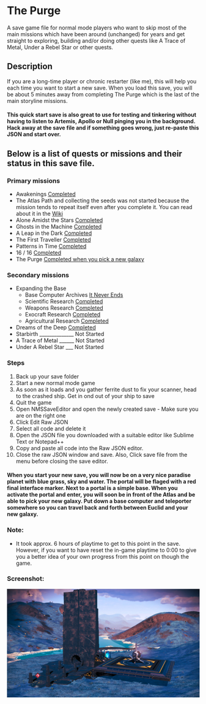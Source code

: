 # The Purge

A save game file for normal mode players who want to skip most of the main missions which have been around (unchanged) for years and get straight to exploring, building and/or doing other quests like A Trace of Metal, Under a Rebel Star or other quests.

## Description

If you are a long-time player or chronic restarter (like me), this will help you each time you want to start a new save. When you load this save, you will be about 5 minutes away from completing The Purge which is the last of the main storyline missions.
#### This quick start save is also great to use for testing and tinkering without having to listen to Artemis, Apollo or Null pinging you in the background. Hack away at the save file and if something goes wrong, just re-paste this JSON and start over.

##     

## Below is a list of quests or missions and their status in this save file.

### Primary missions

* Awakenings [Completed](https://nomanssky.fandom.com/wiki/Awakenings)
* The Atlas Path and collecting the seeds was not started because the mission tends to repeat itself even after you complete it. You can read about it in the [Wiki](https://nomanssky.fandom.com/wiki/The_Atlas_Path)
* Alone Amidst the Stars [Completed](https://nomanssky.fandom.com/wiki/Alone_Amidst_the_Stars)
* Ghosts in the Machine [Completed](https://nomanssky.fandom.com/wiki/Ghosts_in_the_Machine)
* A Leap in the Dark [Completed](https://nomanssky.fandom.com/wiki/A_Leap_in_the_Dark)
* The First Traveller [Completed](https://nomanssky.fandom.com/wiki/The_First_Traveller)
* Patterns in Time [Completed](https://nomanssky.fandom.com/wiki/Patterns_in_Time)
* 16 / 16 [Completed](https://nomanssky.fandom.com/wiki/16_/_16)
* The Purge [Completed when you pick a new galaxy](https://nomanssky.fandom.com/wiki/The_Purge)

### Secondary missions

* Expanding the Base
    * Base Computer Archives [It Never Ends](https://nomanssky.fandom.com/wiki/Base_Computer_Archives)
    * Scientific Research [Completed](https://nomanssky.fandom.com/wiki/Scientific_Research)
    * Weapons Research [Completed](https://nomanssky.fandom.com/wiki/Weapons_Research)
    * Exocraft Research [Completed](https://nomanssky.fandom.com/wiki/Exocraft_Technician)
    * Agricultural Research [Completed](https://nomanssky.fandom.com/wiki/Agricultural_Research)
* Dreams of the Deep [Completed](https://nomanssky.fandom.com/wiki/Dreams_of_the_Deep)
* Starbirth ______________ Not Started
* A Trace of Metal ______ Not Started
* Under A Rebel Star ___ Not Started

### Steps

1.  Back up your save folder
2.  Start a new normal mode game
3.  As soon as it loads and you gather ferrite dust to fix your scanner, head to the crashed ship. Get in ond out of your ship to save
4.  Quit the game
5.  Open NMSSaveEditor and open the newly created save - Make sure you are on the right one
6.  Click Edit Raw JSON
7.  Select all code and delete it
8.  Open the JSON file you downloaded with a suitable editor like Sublime Text or Notepad++ 
9.  Copy and paste all code into the Raw JSON editor.
10. Close the raw JSON window and save. Also, Click save file from the menu before closing the save editor.

#### When you start your new save, you will now be on a very nice paradise planet with blue grass, sky and water. The portal will be flaged with a red final interface marker. Next to a portal is a simple base. When you activate the portal and enter, you will soon be in front of the Atlas and be able to pick your new galaxy. Put down a base computer and teleporter somewhere so you can travel back and forth between Euclid and your new galaxy.

#### 

### Note:
* It took approx. 6 hours of playtime to get to this point in the save. However, if you want to have reset the in-game playtime to 0:00 to give you a better idea of your own progress from this point on though the game.


### Screenshot:

![alt text](https://raw.githubusercontent.com/limbosworld/NMS-The-Purge/main/Final-Interface.jpg)

